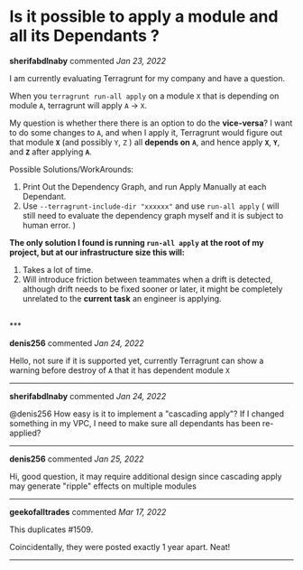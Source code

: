 # Is it possible to apply a module and all its Dependants ? 

**sherifabdlnaby** commented *Jan 23, 2022*

I am currently evaluating Terragrunt for my company and have a question.

When you `terragrunt run-all apply`  on a module `X` that is depending on module `A`, terragrunt will apply `A` -> `X`.

My question is whether there there is an option to do the **vice-versa**? I want to do some changes to `A`, and when I apply it, Terragrunt would figure out that module **`X`** (and possibly `Y`, `Z` ) all **depends on** **`A`**, and hence apply **`X`**, **`Y`**, and **`Z`** after applying **`A`**.

Possible Solutions/WorkArounds:
1. Print Out the Dependency Graph, and run Apply Manually at each Dependant.
2. Use `--terragrunt-include-dir "xxxxxx"` and use `run-all apply` ( will still need to evaluate the dependency graph myself and it is subject to human error. )

**The only solution I found is running `run-all apply` at the root of my project, but at our infrastructure size this will:**
 1. Takes a lot of time. 
 2. Will introduce friction between teammates when a drift is detected, although drift needs to be fixed sooner or later, it might be completely unrelated to the **current task** an engineer is applying.
<br />
***


**denis256** commented *Jan 24, 2022*

Hello,
not sure if it is supported yet, currently Terragrunt can show a warning before destroy of `A` that it has dependent module `X`
***

**sherifabdlnaby** commented *Jan 24, 2022*

@denis256 How easy is it to implement a "cascading apply"? If I changed something in my VPC, I need to make sure all dependants has been re-applied? 
***

**denis256** commented *Jan 25, 2022*

Hi, good question, it may require additional design since cascading apply may generate "ripple" effects on multiple modules
***

**geekofalltrades** commented *Mar 17, 2022*

This duplicates #1509.

Coincidentally, they were posted exactly 1 year apart. Neat!
***

